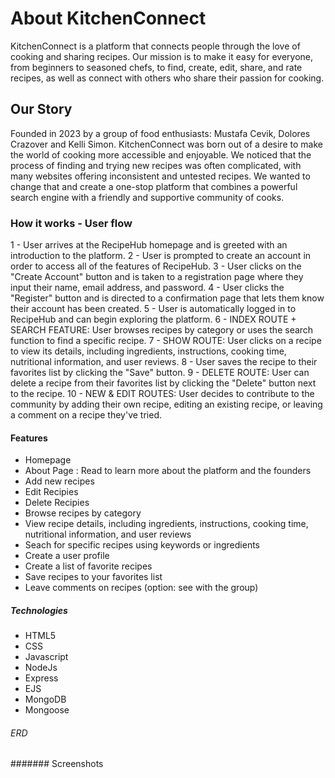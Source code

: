# About KitchenConnect

KitchenConnect is a platform that connects people through the love of cooking and sharing recipes. Our mission is to make it easy for everyone, from beginners to seasoned chefs, to find, create, edit, share, and rate recipes, as well as connect with others who share their passion for cooking.

## Our Story

Founded in 2023 by a group of food enthusiasts: Mustafa Cevik, Dolores Crazover and Kelli Simon. KitchenConnect was born out of a desire to make the world of cooking more accessible and enjoyable. We noticed that the process of finding and trying new recipes was often complicated, with many websites offering inconsistent and untested recipes. We wanted to change that and create a one-stop platform that combines a powerful search engine with a friendly and supportive community of cooks.

### How it works - User flow

1 - User arrives at the RecipeHub homepage and is greeted with an introduction to the platform.
2 - User is prompted to create an account in order to access all of the features of RecipeHub.
3 - User clicks on the "Create Account" button and is taken to a registration page where they input their name, email address, and password.
4 - User clicks the "Register" button and is directed to a confirmation page that lets them know their account has been created.
5 - User is automatically logged in to RecipeHub and can begin exploring the platform.
6 - INDEX ROUTE + SEARCH FEATURE: User browses recipes by category or uses the search function to find a specific recipe.
7 - SHOW ROUTE: User clicks on a recipe to view its details, including ingredients, instructions, cooking time, nutritional information, and user reviews.
8 - User saves the recipe to their favorites list by clicking the "Save" button.
9 - DELETE ROUTE: User can delete a recipe from their favorites list by clicking the "Delete" button next to the recipe.
10 - NEW & EDIT ROUTES: User decides to contribute to the community by adding their own recipe, editing an existing recipe, or leaving a comment on a recipe they've tried.


#### Features

- Homepage
- About Page : Read to learn more about the platform and the founders
- Add new recipes
- Edit Recipies
- Delete Recipies
- Browse recipes by category
- View recipe details, including ingredients, instructions, cooking time, nutritional information, and user reviews
- Seach for specific recipes using keywords or ingredients
- Create a user profile
- Create a list of favorite recipes
- Save recipes to your favorites list
- Leave comments on recipes (option: see with the group)


##### Technologies

- HTML5
- CSS
- Javascript
- NodeJs
- Express
- EJS
- MongoDB
- Mongoose

###### ERD









####### Screenshots


 